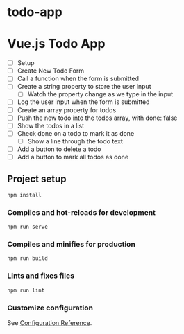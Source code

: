 # todo-app

# Vue.js Todo App

* [ ] Setup
* [ ] Create New Todo Form
* [ ] Call a function when the form is submitted
* [ ] Create a string property to store the user input
  * [ ] Watch the property change as we type in the input
* [ ] Log the user input when the form is submitted
* [ ] Create an array property for todos
* [ ] Push the new todo into the todos array, with done: false
* [ ] Show the todos in a list
* [ ] Check done on a todo to mark it as done
  * [ ] Show a line through the todo text
* [ ] Add a button to delete a todo
* [ ] Add a button to mark all todos as done

## Project setup
```
npm install
```

### Compiles and hot-reloads for development
```
npm run serve
```

### Compiles and minifies for production
```
npm run build
```

### Lints and fixes files
```
npm run lint
```

### Customize configuration
See [Configuration Reference](https://cli.vuejs.org/config/).
